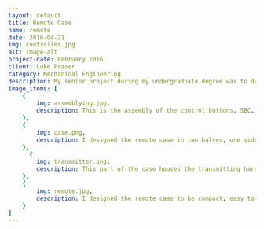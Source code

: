 ```yaml
---
layout: default
title: Remote Case
name: remote
date: 2016-04-21
img: controller.jpg
alt: image-alt
project-date: February 2016
client: Luke Fraser
category: Mechanical Engineering
description: My senior project during my undergraduate degree was to design and fabricate a portable bowling kit, where the pins are reset via remote control. One of my tasks was to create the remote. I used two SBCs and a transmitter/receiver kit to send and receive communication from the buttons on the controller to the motor attached to the bowling pins using PWM.
image_items: [
    {
        img: assemblying.jpg,
        description: This is the assembly of the control buttons, SBC, transmitter, and antenna.
    },
    {
        img: case.png,
        description: I designed the remote case in two halves, one side housing the batteries, and the rest of the transmitting hardware in the other half. 
    },
      {
        img: transmitter.png,
        description: This part of the case houses the transmitting hardware, remote control buttons, and the power switch. 
    },
    {
        img: remote.jpg,
        description: I designed the remote case to be compact, easy to open, and inexpensive when it was 3D printed. The controller has four buttons, as well as a power switch. The case is screwed together at four corners to allow the user to be able to repeatedly open and close it.
    }
]
---
```


